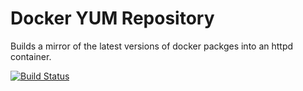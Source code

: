 # Docker YUM Repository
Builds a mirror of the latest versions of docker packges into an httpd container.

[![Build Status](https://travis-ci.org/jumperfly/docker-yum-repo-docker.svg?branch=master)](https://travis-ci.org/jumperfly/docker-yum-repo-docker)

